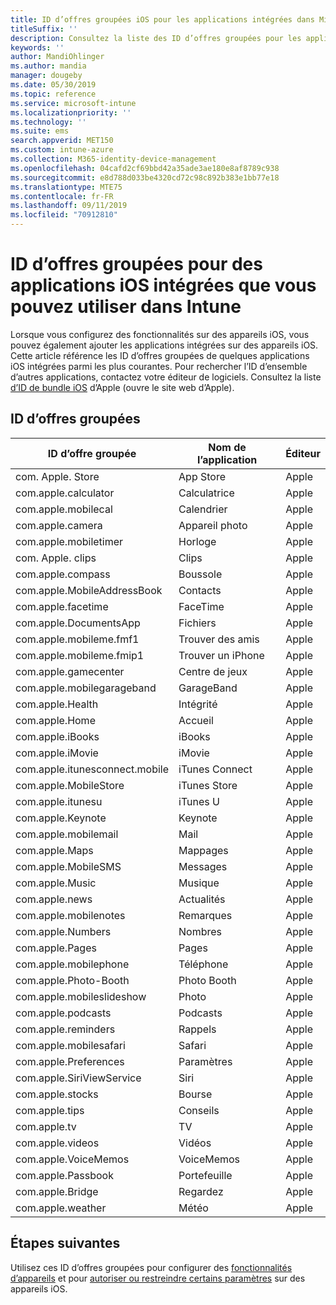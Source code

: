 ```yaml
---
title: ID d’offres groupées iOS pour les applications intégrées dans Microsoft Intune - Azure | Microsoft Docs
titleSuffix: ''
description: Consultez la liste des ID d’offres groupées pour les applications iOS intégrées. Utilisez ces ID d’offres groupées pour autoriser explicitement des applications dans les profils et les stratégies de configuration d’appareil dans Microsoft Intune.
keywords: ''
author: MandiOhlinger
ms.author: mandia
manager: dougeby
ms.date: 05/30/2019
ms.topic: reference
ms.service: microsoft-intune
ms.localizationpriority: ''
ms.technology: ''
ms.suite: ems
search.appverid: MET150
ms.custom: intune-azure
ms.collection: M365-identity-device-management
ms.openlocfilehash: 04cafd2cf69bbd42a35ade3ae180e8af8789c938
ms.sourcegitcommit: e8d788d033be4320cd72c98c892b383e1bb77e18
ms.translationtype: MTE75
ms.contentlocale: fr-FR
ms.lasthandoff: 09/11/2019
ms.locfileid: "70912810"
---
```

# <a name="bundle-ids-for-built-in-ios-apps-you-can-use-in-intune"></a>ID d’offres groupées pour des applications iOS intégrées que vous pouvez utiliser dans Intune

Lorsque vous configurez des fonctionnalités sur des appareils iOS, vous pouvez également ajouter les applications intégrées sur des appareils iOS. Cette article référence les ID d’offres groupées de quelques applications iOS intégrées parmi les plus courantes. Pour rechercher l’ID d’ensemble d’autres applications, contactez votre éditeur de logiciels. Consultez la liste [d’ID de bundle iOS](https://support.apple.com/guide/mdm/ios-bundle-ids-mdm90f60c1ce/web) d’Apple (ouvre le site web d’Apple).

## <a name="bundle-ids"></a>ID d’offres groupées

| ID d’offre groupée                   | Nom de l’application     | Éditeur |
|-----------------------------|--------------|-----------|
| com. Apple. Store             | App Store    | Apple     |
| com.apple.calculator        | Calculatrice   | Apple     |
| com.apple.mobilecal         | Calendrier     | Apple     |
| com.apple.camera            | Appareil photo       | Apple     |
| com.apple.mobiletimer       | Horloge        | Apple     |
| com. Apple. clips             | Clips        | Apple     |
| com.apple.compass           | Boussole      | Apple     |
| com.apple.MobileAddressBook | Contacts     | Apple     |
| com.apple.facetime          | FaceTime     | Apple     |
| com.apple.DocumentsApp      | Fichiers        | Apple     |
| com.apple.mobileme.fmf1     | Trouver des amis | Apple     |
| com.apple.mobileme.fmip1    | Trouver un iPhone  | Apple     |
| com.apple.gamecenter        | Centre de jeux  | Apple     |
| com.apple.mobilegarageband  | GarageBand   | Apple     |
| com.apple.Health            | Intégrité       | Apple     |
| com.apple.Home              | Accueil         | Apple     |
| com.apple.iBooks            | iBooks       | Apple     |
| com.apple.iMovie            | iMovie       | Apple     |
| com.apple.itunesconnect.mobile | iTunes Connect | Apple |
| com.apple.MobileStore       | iTunes Store | Apple     |
| com.apple.itunesu           | iTunes U     | Apple     |
| com.apple.Keynote           | Keynote      | Apple     |
| com.apple.mobilemail        | Mail         | Apple     |
| com.apple.Maps              | Mappages         | Apple     |
| com.apple.MobileSMS         | Messages     | Apple     |
| com.apple.Music             | Musique        | Apple     |
| com.apple.news              | Actualités         | Apple     |
| com.apple.mobilenotes       | Remarques        | Apple     |
| com.apple.Numbers           | Nombres      | Apple     |
| com.apple.Pages             | Pages        | Apple     |
| com.apple.mobilephone       | Téléphone        | Apple     |
| com.apple.Photo-Booth       | Photo Booth  | Apple     |
| com.apple.mobileslideshow   | Photo       | Apple     |
| com.apple.podcasts          | Podcasts     | Apple     |
| com.apple.reminders         | Rappels    | Apple     |
| com.apple.mobilesafari      | Safari       | Apple     |
| com.apple.Preferences       | Paramètres     | Apple     |
| com.apple.SiriViewService   | Siri         | Apple     |
| com.apple.stocks            | Bourse       | Apple     |
| com.apple.tips              | Conseils         | Apple     |
| com.apple.tv                | TV           | Apple     |
| com.apple.videos            | Vidéos       | Apple     |
| com.apple.VoiceMemos        | VoiceMemos   | Apple     |
| com.apple.Passbook          | Portefeuille       | Apple     |
| com.apple.Bridge            | Regardez        | Apple     |
| com.apple.weather           | Météo      | Apple     |      

## <a name="next-steps"></a>Étapes suivantes

Utilisez ces ID d’offres groupées pour configurer des [fonctionnalités d’appareils](ios-device-features-settings.md) et pour [autoriser ou restreindre certains paramètres](device-restrictions-ios.md) sur des appareils iOS.
